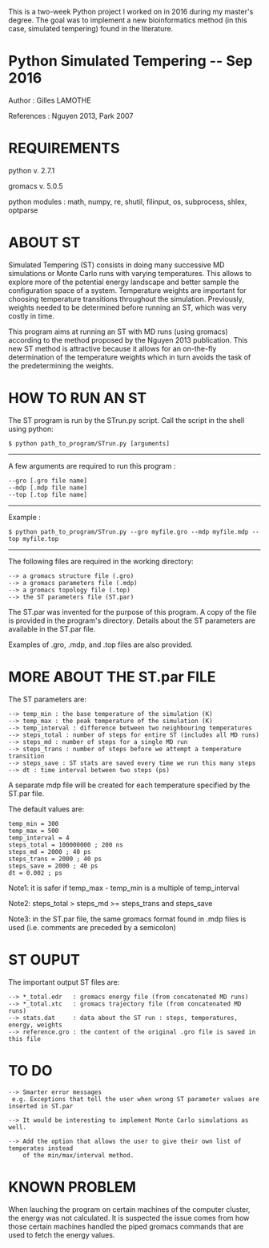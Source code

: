 
This is a two-week Python project I worked on in 2016 during my master's degree. 
The goal was to implement a new bioinformatics method 
(in this case, simulated tempering) found in the literature. 

# Python Simulated Tempering -- Sep 2016

Author : Gilles LAMOTHE

References : Nguyen 2013, Park 2007

# REQUIREMENTS

python v. 2.7.1

gromacs v. 5.0.5

python modules : math, numpy, re, shutil, filinput, 
		 os, subprocess, shlex, optparse

# ABOUT ST 

Simulated Tempering (ST) consists in doing many successive MD simulations or 
Monte Carlo runs with varying temperatures. This allows to explore more of the
potential energy landscape and better sample the configuration space of a system. 
Temperature weights are important for choosing temperature transitions
throughout the simulation. Previously, weights needed to be determined before
running an ST, which was very costly in time.

This program aims at running an ST with MD runs (using gromacs) according to the
method proposed by the Nguyen 2013 publication. This new ST method is attractive
because it allows for an on-the-fly determination of the temperature weights
which in turn avoids the task of the predetermining the weights. 

# HOW TO RUN AN ST 

The ST program is run by the STrun.py script. 
Call the script in the shell using python:

	$ python path_to_program/STrun.py [arguments]
-------------------------------------------------------------------------------
A few arguments are required to run this program :

    --gro [.gro file name]
    --mdp [.mdp file name]
    --top [.top file name]
-------------------------------------------------------------------------------
Example :

    $ python path_to_program/STrun.py --gro myfile.gro --mdp myfile.mdp --top myfile.top

-------------------------------------------------------------------------------
The following files are required in the working directory: 

    --> a gromacs structure file (.gro)
    --> a gromacs parameters file (.mdp)
    --> a gromacs topology file (.top)
    --> the ST parameters file (ST.par)

The ST.par was invented for the purpose of this program. A copy of the file is
provided in the program's directory. Details about the ST parameters are
available in the ST.par file. 

Examples of .gro, .mdp, and .top files are also provided.

# MORE ABOUT THE ST.par FILE

The ST parameters are:

    --> temp_min : the base temperature of the simulation (K)
    --> temp_max : the peak temperature of the simulation (K)
    --> temp_interval : difference between two neighbouring temperatures
    --> steps_total : number of steps for entire ST (includes all MD runs)
    --> steps_md : number of steps for a single MD run
    --> steps_trans : number of steps before we attempt a temperature transition
    --> steps_save : ST stats are saved every time we run this many steps
    --> dt : time interval between two steps (ps)

A separate mdp file will be created for each temperature specified by the ST.par file.

The default values are:

    temp_min = 300
    temp_max = 500
    temp_interval = 4
    steps_total = 100000000 ; 200 ns
    steps_md = 2000 ; 40 ps
    steps_trans = 2000 ; 40 ps
    steps_save = 2000 ; 40 ps
    dt = 0.002 ; ps

Note1: it is safer if temp_max - temp_min is a multiple of temp_interval

Note2: steps_total > steps_md >= steps_trans and steps_save

Note3: in the ST.par file, the same gromacs format found in .mdp files is used 
       (i.e. comments are preceded by a semicolon)

#  ST OUPUT

The important output ST files are:

    --> *_total.edr   : gromacs energy file (from concatenated MD runs)
    --> *_total.xtc   : gromacs trajectory file (from concatenated MD runs)
    --> stats.dat     : data about the ST run : steps, temperatures, energy, weights
    --> reference.gro : the content of the original .gro file is saved in this file

# TO DO

    --> Smarter error messages
     e.g. Exceptions that tell the user when wrong ST parameter values are inserted in ST.par

    --> It would be interesting to implement Monte Carlo simulations as well.

    --> Add the option that allows the user to give their own list of temperates instead 
        of the min/max/interval method.

# KNOWN PROBLEM

When lauching the program on certain machines of the computer cluster, the energy 
was not calculated. It is suspected the issue comes from how those certain machines
handled the piped gromacs commands that are used to fetch the energy values. 
